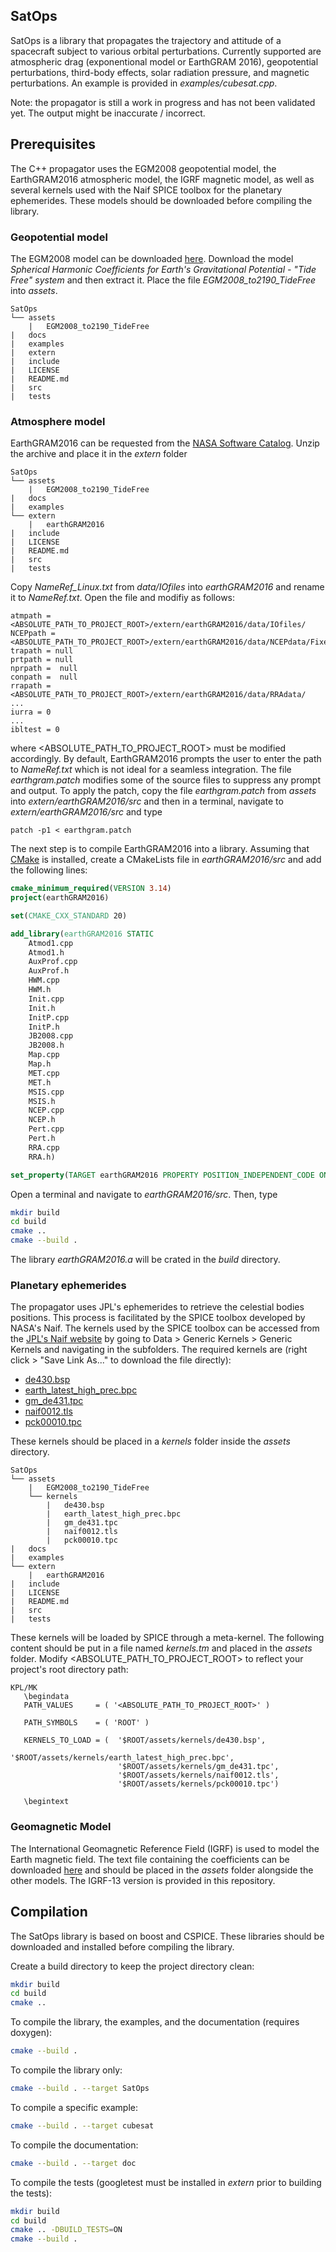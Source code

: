 ## SatOps

SatOps is a library that propagates the trajectory and attitude of a spacecraft subject to various orbital perturbations. Currently supported are atmospheric drag (exponentional model or EarthGRAM 2016), geopotential perturbations, third-body effects, solar radiation pressure, and magnetic perturbations. An example is provided in *examples/cubesat.cpp*.

Note: the propagator is still a work in progress and has not been validated yet. The output might be inaccurate / incorrect.

## Prerequisites

The C++ propagator uses the EGM2008 geopotential model, the EarthGRAM2016 atmospheric model, the IGRF magnetic model, as well as several kernels used with the Naif SPICE toolbox for the planetary ephemerides. These models should be downloaded before compiling the library.

### Geopotential model
The EGM2008 model can be downloaded [here](http://earth-info.nga.mil/GandG/wgs84/gravitymod/egm2008/first_release.html). Download the model *Spherical Harmonic Coefficients for Earth's Gravitational Potential - "Tide Free" system* and then extract it. Place the file *EGM2008_to2190_TideFree* into *assets*.

```
SatOps
└── assets
    |   EGM2008_to2190_TideFree
|   docs
|   examples
|   extern
|   include
|   LICENSE
|   README.md
|   src
|   tests
```

### Atmosphere model
EarthGRAM2016 can be requested from the [NASA Software Catalog](https://software.nasa.gov/software/MFS-32780-2). Unzip the archive and place it in the *extern* folder

```
SatOps
└── assets
    |   EGM2008_to2190_TideFree 	
|   docs
|   examples
└── extern
    |   earthGRAM2016
|   include
|   LICENSE
|   README.md
|   src
|   tests
```

Copy *NameRef_Linux.txt* from *data/IOfiles* into *earthGRAM2016* and rename it to *NameRef.txt*. Open the file and modifiy as follows:

    atmpath = <ABSOLUTE_PATH_TO_PROJECT_ROOT>/extern/earthGRAM2016/data/IOfiles/
    NCEPpath = <ABSOLUTE_PATH_TO_PROJECT_ROOT>/extern/earthGRAM2016/data/NCEPdata/FixedBin/
    trapath = null
    prtpath = null
    nprpath =  null
    conpath =  null
    rrapath = <ABSOLUTE_PATH_TO_PROJECT_ROOT>/extern/earthGRAM2016/data/RRAdata/
    ...
    iurra = 0
    ...
    ibltest = 0

where <ABSOLUTE_PATH_TO_PROJECT_ROOT> must be modified accordingly. By default, EarthGRAM2016 prompts the user to enter the path to *NameRef.txt* which is not ideal for a seamless integration. The file *earthgram.patch* modifies some of the source files to suppress any prompt and output. To apply the patch, copy the file *earthgram.patch* from *assets* into *extern/earthGRAM2016/src* and then in a terminal, navigate to *extern/earthGRAM2016/src* and type

    patch -p1 < earthgram.patch

The next step is to compile EarthGRAM2016 into a library. Assuming that [CMake](https://cmake.org/) is installed, create a CMakeLists file in *earthGRAM2016/src* and add the following lines:

```cmake
cmake_minimum_required(VERSION 3.14)
project(earthGRAM2016)

set(CMAKE_CXX_STANDARD 20)

add_library(earthGRAM2016 STATIC
    Atmod1.cpp
    Atmod1.h
    AuxProf.cpp
    AuxProf.h
    HWM.cpp
    HWM.h
    Init.cpp
    Init.h
    InitP.cpp
    InitP.h
    JB2008.cpp
    JB2008.h
    Map.cpp
    Map.h
    MET.cpp
    MET.h
    MSIS.cpp
    MSIS.h
    NCEP.cpp
    NCEP.h
    Pert.cpp
    Pert.h
    RRA.cpp
    RRA.h)

set_property(TARGET earthGRAM2016 PROPERTY POSITION_INDEPENDENT_CODE ON)
```

Open a terminal and navigate to *earthGRAM2016/src*. Then, type

```zsh
mkdir build
cd build
cmake ..
cmake --build .
```

The library *earthGRAM2016.a* will be crated in the *build* directory.

### Planetary ephemerides
The propagator uses JPL's ephemerides to retrieve the celestial bodies positions. This process is facilitated by the SPICE toolbox developed by NASA's Naif. The kernels used by the SPICE toolbox can be accessed from the [JPL's Naif website](https://naif.jpl.nasa.gov/pub/naif/generic_kernels/) by going to Data > Generic Kernels > Generic Kernels and navigating in the subfolders. The required kernels are (right click > "Save Link As..." to download the file directly):
- [de430.bsp](https://naif.jpl.nasa.gov/pub/naif/generic_kernels/spk/planets/de430.bsp)
- [earth_latest_high_prec.bpc](https://naif.jpl.nasa.gov/pub/naif/generic_kernels/pck/earth_latest_high_prec.bpc)
- [gm_de431.tpc](https://naif.jpl.nasa.gov/pub/naif/generic_kernels/pck/gm_de431.tpc)
- [naif0012.tls](https://naif.jpl.nasa.gov/pub/naif/generic_kernels/lsk/naif0012.tls)
- [pck00010.tpc](https://naif.jpl.nasa.gov/pub/naif/generic_kernels/pck/pck00010.tpc)

These kernels should be placed in a *kernels* folder inside the *assets* directory.

```
SatOps
└── assets
    |   EGM2008_to2190_TideFree 
    └── kernels
        |   de430.bsp
        |   earth_latest_high_prec.bpc
        |   gm_de431.tpc
        |   naif0012.tls
        |   pck00010.tpc
|   docs
|   examples
└── extern
    |   earthGRAM2016
|   include
|   LICENSE
|   README.md
|   src
|   tests
```

These kernels will be loaded by SPICE through a meta-kernel. The following content should be put in a file named *kernels.tm* and placed in the *assets* folder. Modify <ABSOLUTE_PATH_TO_PROJECT_ROOT> to reflect your project's root directory path:

    KPL/MK
       \begindata
       PATH_VALUES     = ( '<ABSOLUTE_PATH_TO_PROJECT_ROOT>' )
       
       PATH_SYMBOLS    = ( 'ROOT' )
    
       KERNELS_TO_LOAD = (  '$ROOT/assets/kernels/de430.bsp',
                            '$ROOT/assets/kernels/earth_latest_high_prec.bpc',
                            '$ROOT/assets/kernels/gm_de431.tpc',
                            '$ROOT/assets/kernels/naif0012.tls',
                            '$ROOT/assets/kernels/pck00010.tpc')
     
       \begintext

### Geomagnetic Model

The International Geomagnetic Reference Field (IGRF) is used to model the Earth magnetic field. The text file containing the coefficients can be downloaded [here](https://www.ngdc.noaa.gov/IAGA/vmod/igrf.html) and should be placed in the *assets* folder alongside the other models. The IGRF-13 version is provided in this repository.


## Compilation

The SatOps library is based on boost and CSPICE. These libraries should be downloaded and installed before compiling the library. 

Create a build directory to keep the project directory clean:

```zsh
mkdir build
cd build
cmake ..
```

To compile the library, the examples, and the documentation (requires doxygen):

```zsh
cmake --build . 
```

To compile the library only:

```zsh
cmake --build . --target SatOps
```

To compile a specific example:

```zsh
cmake --build . --target cubesat
```

To compile the documentation:

```zsh
cmake --build . --target doc
```

To compile the tests (googletest must be installed in *extern* prior to building the tests):

```zsh
mkdir build
cd build
cmake .. -DBUILD_TESTS=ON
cmake --build .
```

